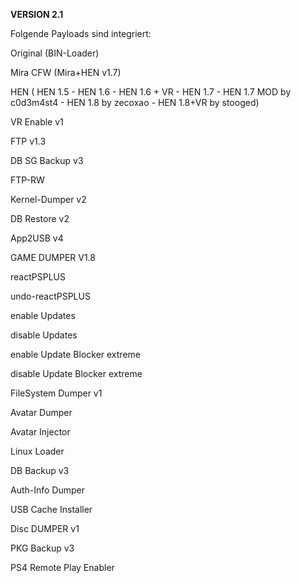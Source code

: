**VERSION 2.1**

Folgende Payloads sind integriert:

Original (BIN-Loader)

Mira CFW (Mira+HEN v1.7)

HEN ( HEN 1.5 - HEN 1.6 - HEN 1.6 + VR - HEN 1.7 - HEN 1.7 MOD by c0d3m4st4 - HEN 1.8 by zecoxao - HEN 1.8+VR by stooged)

VR Enable v1

FTP v1.3

DB SG Backup v3

FTP-RW

Kernel-Dumper v2

DB Restore v2

App2USB v4

GAME DUMPER V1.8

reactPSPLUS

undo-reactPSPLUS

enable Updates

disable Updates

enable Update Blocker extreme

disable Update Blocker extreme

FileSystem Dumper v1

Avatar Dumper

Avatar Injector

Linux Loader

DB Backup v3

Auth-Info Dumper

USB Cache Installer

Disc DUMPER v1

PKG Backup v3

PS4 Remote Play Enabler

